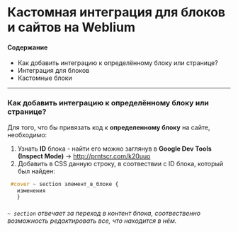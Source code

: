 # Кастомная интеграция для блоков и сайтов на Weblium

#### Содержание
* Как добавить интеграцию к определённому блоку или странице?
* Интеграция для блоков
* Кастомные блоки

---

### Как добавить интеграцию к определённому блоку или странице?

Для того, что бы привязать код к __определенному блоку__ на сайте, необходимо:

1. Узнать __ID__ блока - найти его можно заглянув в __Google Dev Tools (Inspect Mode)__ -> http://prntscr.com/k20uuo
2. Добавить в CSS данную строку, в соотвествии с ID блока, который был найден:

```css
 #cover ~ section элемент_в_блоке {
   изменения
   }
```
###### `~ section` отвечает за переход в контент блока, соотвественно возможность редактировать все, что находится в нём.
